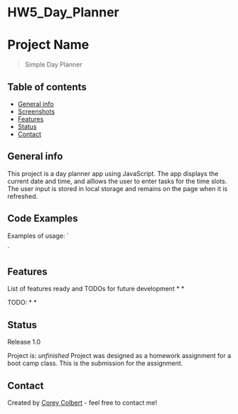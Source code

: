 # HW5_Day_Planner
# Project Name
> Simple Day Planner

## Table of contents
* [General info](#general-info)
* [Screenshots](#screenshots)
* [Features](#features)
* [Status](#status)
* [Contact](#contact)

## General info
This project is a day planner app using JavaScript.  The app displays the current date and time, and alllows the user to enter tasks for the time slots.  The user input is stored in local storage and remains on the page when it is refreshed.



## Code Examples
Examples of usage:
`

  `

## Features
List of features ready and TODOs for future development
* 
* 

TODO:
* 
* 

## Status
Release 1.0

Project is: _unfinished_ Project was designed as a homework assignment for a boot camp class.  This is the submission for the assignment.

## Contact
Created by [Corey Colbert](cdcolbert10@gmail.com) - feel free to contact me!